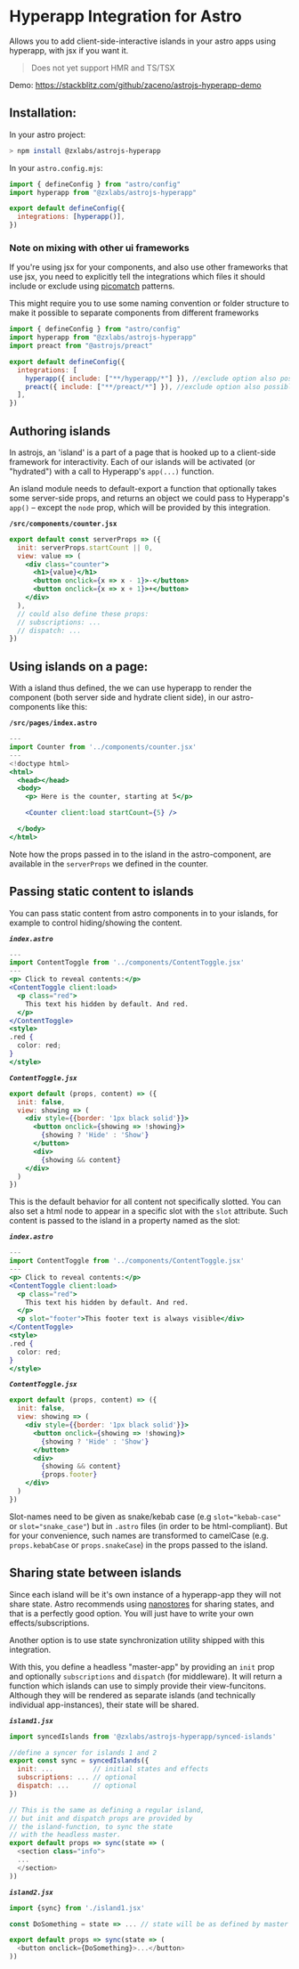 # Hyperapp Integration for Astro

Allows you to add client-side-interactive islands in your astro apps using hyperapp, with jsx if you want it.

> Does not yet support HMR and TS/TSX

Demo: https://stackblitz.com/github/zaceno/astrojs-hyperapp-demo

## Installation:

In your astro project:

```sh
> npm install @zxlabs/astrojs-hyperapp
```

In your `astro.config.mjs`:

```js
import { defineConfig } from "astro/config"
import hyperapp from "@zxlabs/astrojs-hyperapp"

export default defineConfig({
  integrations: [hyperapp()],
})
```

### Note on mixing with other ui frameworks

If you're using jsx for your components, and also use other frameworks that use jsx, you need to
explicitly tell the integrations which files it should include or exclude using [picomatch](https://github.com/micromatch/picomatch#globbing-features)
patterns.

This might require you to use some naming convention or folder structure to make it possible to
separate components from different frameworks

```js
import { defineConfig } from "astro/config"
import hyperapp from "@zxlabs/astrojs-hyperapp"
import preact from "@astrojs/preact"

export default defineConfig({
  integrations: [
    hyperapp({ include: ["**/hyperapp/*"] }), //exclude option also possible
    preact({ include: ["**/preact/*"] }), //exclude option also possible
  ],
})
```

## Authoring islands

In astrojs, an 'island' is a part of a page that is hooked up to a client-side framework
for interactivity. Each of our islands will be activated (or "hydrated") with a call to
Hyperapp's `app(...)` function.

An island module needs to default-export a function that optionally takes some server-side
props, and returns an object we could pass to Hyperapp's `app()` – except the `node` prop,
which will be provided by this integration.

**`/src/components/counter.jsx`**

```jsx
export default const serverProps => ({
  init: serverProps.startCount || 0,
  view: value => (
    <div class="counter">
      <h1>{value}</h1>
      <button onclick={x => x - 1}>-</button>
      <button onclick={x => x + 1}>+</button>
    </div>
  ),
  // could also define these props:
  // subscriptions: ...
  // dispatch: ...
})
```

## Using islands on a page:

With a island thus defined, the we can use hyperapp
to render the component (both server side and hydrate
client side), in our astro-components like this:

**`/src/pages/index.astro`**

```jsx
---
import Counter from '../components/counter.jsx'
---
<!doctype html>
<html>
  <head></head>
  <body>
    <p> Here is the counter, starting at 5</p>

    <Counter client:load startCount={5} />

  </body>
</html>
```

Note how the props passed in to the island in the astro-component,
are available in the `serverProps` we defined in the counter.

## Passing static content to islands

You can pass static content from astro components in to your islands,
for example to control hiding/showing the content.

**_`index.astro`_**

```jsx
---
import ContentToggle from '../components/ContentToggle.jsx'
---
<p> Click to reveal contents:</p>
<ContentToggle client:load>
  <p class="red">
    This text his hidden by default. And red.
  </p>
</ContentToggle>
<style>
.red {
  color: red;
}
</style>
```

**_`ContentToggle.jsx`_**

```jsx
export default (props, content) => ({
  init: false,
  view: showing => (
    <div style={{border: '1px black solid'}}>
      <button onclick={showing => !showing}>
        {showing ? 'Hide' : 'Show'}
      </button>
      <div>
        {showing && content}
    </div>
  )
})
```

This is the default behavior for all content not specifically slotted. You can also
set a html node to appear in a specific slot with the `slot` attribute. Such content
is passed to the island in a property named as the slot:

**_`index.astro`_**

```jsx
---
import ContentToggle from '../components/ContentToggle.jsx'
---
<p> Click to reveal contents:</p>
<ContentToggle client:load>
  <p class="red">
    This text his hidden by default. And red.
  </p>
  <p slot="footer">This footer text is always visible</div>
</ContentToggle>
<style>
.red {
  color: red;
}
</style>
```

**_`ContentToggle.jsx`_**

```jsx
export default (props, content) => ({
  init: false,
  view: showing => (
    <div style={{border: '1px black solid'}}>
      <button onclick={showing => !showing}>
        {showing ? 'Hide' : 'Show'}
      </button>
      <div>
        {showing && content}
        {props.footer}
    </div>
  )
})
```

Slot-names need to be given as snake/kebab case (e.g `slot="kebab-case"` or `slot="snake_case"`) but
in `.astro` files (in order to be html-compliant). But for your convenience, such names are transformed to
camelCase (e.g. `props.kebabCase` or `props.snakeCase`) in the props passed to the island.

## Sharing state between islands

Since each island will be it's own instance of a hyperapp-app they will not share state.
Astro recommends using [nanostores](https://github.com/nanostores) for sharing states, and that
is a perfectly good option. You will just have to write your own effects/subscriptions.

Another option is to use state synchronization utility shipped with this integration.

With this, you define a headless "master-app" by providing an
`init` prop and optionally `subscriptions` and `dispatch` (for middleware). It will return
a function which islands can use to simply provide their view-funcitons. Although they will
be rendered as separate islands (and technically individual app-instances), their state
will be shared.

**_`island1.jsx`_**

```js
import syncedIslands from '@zxlabs/astrojs-hyperapp/synced-islands'

//define a syncer for islands 1 and 2
export const sync = syncedIslands({
  init: ...          // initial states and effects
  subscriptions: ... // optional
  dispatch: ...      // optional
})

// This is the same as defining a regular island,
// but init and dispatch props are provided by
// the island-function, to sync the state
// with the headless master.
export default props => sync(state => (
  <section class="info">
  ...
  </section>
))
```

**_`island2.jsx`_**

```js
import {sync} from './island1.jsx'

const DoSomething = state => ... // state will be as defined by master

export default props => sync(state => (
  <button onclick={DoSomething}>...</button>
))
```
